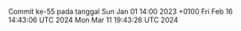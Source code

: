 Commit ke-55 pada tanggal Sun Jan 01 14:00 2023 +0100
Fri Feb 16 14:43:06 UTC 2024
Mon Mar 11 19:43:26 UTC 2024
